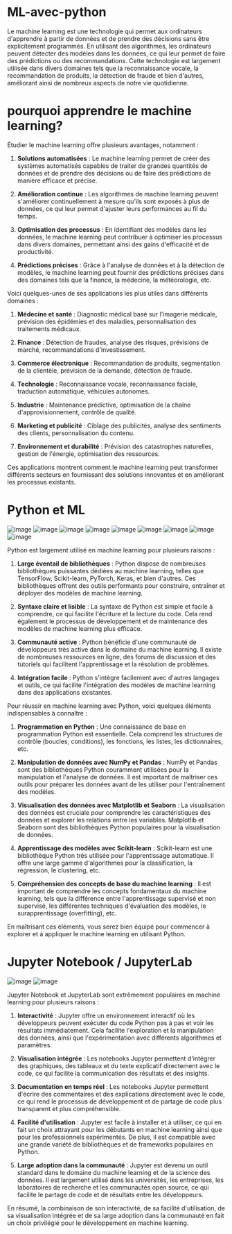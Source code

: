 # ML-avec-python
Le machine learning est une technologie qui permet aux ordinateurs d'apprendre à partir de données et de prendre des décisions sans être explicitement programmés. En utilisant des algorithmes, les ordinateurs peuvent détecter des modèles dans les données, ce qui leur permet de faire des prédictions ou des recommandations. Cette technologie est largement utilisée dans divers domaines tels que la reconnaissance vocale, la recommandation de produits, la détection de fraude et bien d'autres, améliorant ainsi de nombreux aspects de notre vie quotidienne.
# pourquoi apprendre le machine learning?
Étudier le machine learning offre plusieurs avantages, notamment :

1. **Solutions automatisées** : Le machine learning permet de créer des systèmes automatisés capables de traiter de grandes quantités de données et de prendre des décisions ou de faire des prédictions de manière efficace et précise.

2. **Amélioration continue** : Les algorithmes de machine learning peuvent s'améliorer continuellement à mesure qu'ils sont exposés à plus de données, ce qui leur permet d'ajuster leurs performances au fil du temps.

3. **Optimisation des processus** : En identifiant des modèles dans les données, le machine learning peut contribuer à optimiser les processus dans divers domaines, permettant ainsi des gains d'efficacité et de productivité.

4. **Prédictions précises** : Grâce à l'analyse de données et à la détection de modèles, le machine learning peut fournir des prédictions précises dans des domaines tels que la finance, la médecine, la météorologie, etc.

Voici quelques-unes de ses applications les plus utiles dans différents domaines :

1. **Médecine et santé** : Diagnostic médical basé sur l'imagerie médicale, prévision des épidémies et des maladies, personnalisation des traitements médicaux.

2. **Finance** : Détection de fraudes, analyse des risques, prévisions de marché, recommandations d'investissement.

3. **Commerce électronique** : Recommandation de produits, segmentation de la clientèle, prévision de la demande, détection de fraude.

4. **Technologie** : Reconnaissance vocale, reconnaissance faciale, traduction automatique, véhicules autonomes.

5. **Industrie** : Maintenance prédictive, optimisation de la chaîne d'approvisionnement, contrôle de qualité.

6. **Marketing et publicité** : Ciblage des publicités, analyse des sentiments des clients, personnalisation du contenu.

7. **Environnement et durabilité** : Prévision des catastrophes naturelles, gestion de l'énergie, optimisation des ressources.

Ces applications montrent comment le machine learning peut transformer différents secteurs en fournissant des solutions innovantes et en améliorant les processus existants.

# Python et ML 

![image](https://github.com/yamitxc/ML-avec-python/assets/110922220/495182e1-7c38-45e1-9e2e-8d8ea30b5afb)
![image](https://github.com/yamitxc/ML-avec-python/assets/110922220/78cf4b17-8c9d-4b44-aa30-5539f68a23a6)
![image](https://github.com/yamitxc/ML-avec-python/assets/110922220/c4d0b564-05fd-49b7-bce7-9729145d4360)
                                           ![image](https://github.com/yamitxc/ML-avec-python/assets/110922220/0de868b1-9357-4a46-9692-39a423fb8283)
                                          ![image](https://github.com/yamitxc/ML-avec-python/assets/110922220/1cc8e334-a8c4-4828-9abd-8def45580fb1)
                                          ![image](https://github.com/yamitxc/ML-avec-python/assets/110922220/352e3f1f-f694-4b88-b24d-437d760e2ede)
![image](https://github.com/valentinowyhnel/ML-avec-python/assets/110922220/e2673136-aef8-44cd-9b17-699399596342)
![image](https://github.com/valentinowyhnel/ML-avec-python/assets/110922220/6a784eb8-0ccc-443f-91ca-c7413f054f75)
![image](https://github.com/valentinowyhnel/ML-avec-python/assets/110922220/67cb7ca3-45b8-4e0b-a8c4-c1c06fa34b47)

Python est largement utilisé en machine learning pour plusieurs raisons :

1. **Large éventail de bibliothèques** : Python dispose de nombreuses bibliothèques puissantes dédiées au machine learning, telles que TensorFlow, Scikit-learn, PyTorch, Keras, et bien d'autres. Ces bibliothèques offrent des outils performants pour construire, entraîner et déployer des modèles de machine learning.

2. **Syntaxe claire et lisible** : La syntaxe de Python est simple et facile à comprendre, ce qui facilite l'écriture et la lecture du code. Cela rend également le processus de développement et de maintenance des modèles de machine learning plus efficace.

3. **Communauté active** : Python bénéficie d'une communauté de développeurs très active dans le domaine du machine learning. Il existe de nombreuses ressources en ligne, des forums de discussion et des tutoriels qui facilitent l'apprentissage et la résolution de problèmes.

4. **Intégration facile** : Python s'intègre facilement avec d'autres langages et outils, ce qui facilite l'intégration des modèles de machine learning dans des applications existantes.

Pour réussir en machine learning avec Python, voici quelques éléments indispensables à connaître :

1. **Programmation en Python** : Une connaissance de base en programmation Python est essentielle. Cela comprend les structures de contrôle (boucles, conditions), les fonctions, les listes, les dictionnaires, etc.

2. **Manipulation de données avec NumPy et Pandas** : NumPy et Pandas sont des bibliothèques Python couramment utilisées pour la manipulation et l'analyse de données. Il est important de maîtriser ces outils pour préparer les données avant de les utiliser pour l'entraînement des modèles.

3. **Visualisation des données avec Matplotlib et Seaborn** : La visualisation des données est cruciale pour comprendre les caractéristiques des données et explorer les relations entre les variables. Matplotlib et Seaborn sont des bibliothèques Python populaires pour la visualisation de données.

4. **Apprentissage des modèles avec Scikit-learn** : Scikit-learn est une bibliothèque Python très utilisée pour l'apprentissage automatique. Il offre une large gamme d'algorithmes pour la classification, la régression, le clustering, etc.

5. **Compréhension des concepts de base du machine learning** : Il est important de comprendre les concepts fondamentaux du machine learning, tels que la différence entre l'apprentissage supervisé et non supervisé, les différentes techniques d'évaluation des modèles, le surapprentissage (overfitting), etc.

En maîtrisant ces éléments, vous serez bien équipé pour commencer à explorer et à appliquer le machine learning en utilisant Python.

# Jupyter Notebook / JupyterLab

![image](https://github.com/yamitxc/ML-avec-python/assets/110922220/cdeb863c-2b3b-4cba-b064-dd0a3e20913f)
![image](https://github.com/yamitxc/ML-avec-python/assets/110922220/8665b0bd-8299-4e6e-a41f-30a3bfb972e6)



Jupyter Notebook et JupyterLab sont extrêmement populaires en machine learning pour plusieurs raisons :

1. **Interactivité** : Jupyter offre un environnement interactif où les développeurs peuvent exécuter du code Python pas à pas et voir les résultats immédiatement. Cela facilite l'exploration et la manipulation des données, ainsi que l'expérimentation avec différents algorithmes et paramètres.

2. **Visualisation intégrée** : Les notebooks Jupyter permettent d'intégrer des graphiques, des tableaux et du texte explicatif directement avec le code, ce qui facilite la communication des résultats et des insights.

3. **Documentation en temps réel** : Les notebooks Jupyter permettent d'écrire des commentaires et des explications directement avec le code, ce qui rend le processus de développement et de partage de code plus transparent et plus compréhensible.

4. **Facilité d'utilisation** : Jupyter est facile à installer et à utiliser, ce qui en fait un choix attrayant pour les débutants en machine learning ainsi que pour les professionnels expérimentés. De plus, il est compatible avec une grande variété de bibliothèques et de frameworks populaires en Python.

5. **Large adoption dans la communauté** : Jupyter est devenu un outil standard dans le domaine du machine learning et de la science des données. Il est largement utilisé dans les universités, les entreprises, les laboratoires de recherche et les communautés open source, ce qui facilite le partage de code et de résultats entre les développeurs.

En résumé, la combinaison de son interactivité, de sa facilité d'utilisation, de sa visualisation intégrée et de sa large adoption dans la communauté en fait un choix privilégié pour le développement en machine learning.






